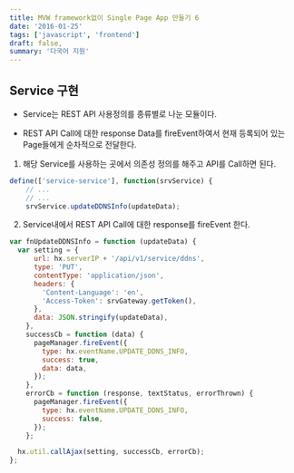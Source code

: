 ```yaml
---
title: MVW framework없이 Single Page App 만들기 6
date: '2016-01-25'
tags: ['javascript', 'frontend']
draft: false,
summary: '다국어 지원'
---
```


## Service 구현

- Service는 REST API 사용정의를 종류별로 나눈 모듈이다.

- REST API Call에 대한 response Data를 fireEvent하여서 현재 등록되어 있는 Page들에게 순차적으로 전달한다.

1.  해당 Service를 사용하는 곳에서 의존성 정의를 해주고 API를 Call하면 된다.

```js
define(['service-service'], function(srvService) {
    // ...
    // ...
    srvService.updateDDNSInfo(updateData);
```

2.  Service내에서 REST API Call에 대한 response를 fireEvent 한다.

```js
var fnUpdateDDNSInfo = function (updateData) {
  var setting = {
      url: hx.serverIP + '/api/v1/service/ddns',
      type: 'PUT',
      contentType: 'application/json',
      headers: {
        'Content-Language': 'en',
        'Access-Token': srvGateway.getToken(),
      },
      data: JSON.stringify(updateData),
    },
    successCb = function (data) {
      pageManager.fireEvent({
        type: hx.eventName.UPDATE_DDNS_INFO,
        success: true,
        data: data,
      });
    },
    errorCb = function (response, textStatus, errorThrown) {
      pageManager.fireEvent({
        type: hx.eventName.UPDATE_DDNS_INFO,
        success: false,
      });
    };

  hx.util.callAjax(setting, successCb, errorCb);
};
```
